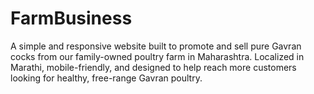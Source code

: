 # FarmBusiness
A simple and responsive website built to promote and sell pure Gavran cocks from our family-owned poultry farm in Maharashtra. Localized in Marathi, mobile-friendly, and designed to help reach more customers looking for healthy, free-range Gavran poultry.
